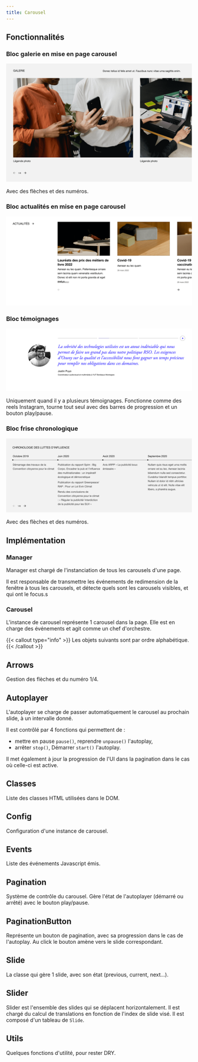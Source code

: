 ```yaml
---
title: Carousel
---
```


## Fonctionnalités

### Bloc galerie en mise en page carousel

![](gallery.png)

Avec des flèches et des numéros.

### Bloc actualités en mise en page carousel

![](posts.png)

### Bloc témoignages

![](testimonials.png)

Uniquement quand il y a plusieurs témoignages.
Fonctionne comme des reels Instagram, tourne tout seul avec des barres de progression et un bouton play/pause.

### Bloc frise chronologique

![](timeline.png)

Avec des flèches et des numéros.

## Implémentation

### Manager

Manager est chargé de l'instanciation de tous les carousels d'une page. 

Il est responsable de transmettre les événements de redimension de la fenêtre à tous les carousels, et détecte quels sont les carousels visibles, et qui ont le focus.s

### Carousel

L'instance de carousel représente 1 carousel dans la page.
Elle est en charge des événements et agit comme un chef d'orchestre.

{{< callout type="info" >}}
  Les objets suivants sont par ordre alphabétique.
{{< /callout >}}

## Arrows

Gestion des flèches et du numéro 1/4.

## Autoplayer

L'autoplayer se charge de passer automatiquement le carousel au prochain slide, à un intervalle donné.

Il est contrôlé par 4 fonctions qui permettent de : 
- mettre en pause `pause()`, reprendre `unpause()` l'autoplay,
- arrêter `stop()`, Démarrer `start()` l'autoplay.

Il met également à jour la progression de l'UI dans la pagination dans le cas où celle-ci est active.

## Classes

Liste des classes HTML utilisées dans le DOM.

## Config

Configuration d'une instance de carousel.

## Events

Liste des événements Javascript émis.

## Pagination

Système de contrôle du carousel.
Gère l'état de l'autoplayer (démarré ou arrêté) avec le bouton play/pause.

## PaginationButton

Représente un bouton de pagination, avec sa progression dans le cas de l'autoplay. 
Au click le bouton amène vers le slide correspondant.

## Slide

La classe qui gère 1 slide, avec son état (previous, current, next...).

## Slider

Slider est l'ensemble des slides qui se déplacent horizontalement. 
Il est chargé du calcul de translations en fonction de l'index de slide visé.
Il est composé d'un tableau de `Slide`.

## Utils

Quelques fonctions d'utilité, pour rester DRY.
